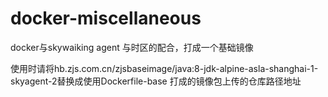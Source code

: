 # docker-miscellaneous
docker与skywaiking agent 与时区的配合，打成一个基础镜像


使用时请将hb.zjs.com.cn/zjsbaseimage/java:8-jdk-alpine-asla-shanghai-1-skyagent-2替换成使用Dockerfile-base 打成的镜像包上传的仓库路径地址
